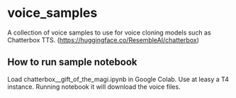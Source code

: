 # voice_samples

A collection of voice samples to use for voice cloning models such as Chatterbox TTS. (https://huggingface.co/ResembleAI/chatterbox)

## How to run sample notebook
Load chatterbox__gift_of_the_magi.ipynb in Google Colab. Use at leasy a T4 instance. Running notebook it will download the voice files.

